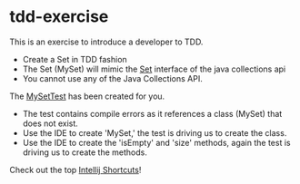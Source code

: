 # tdd-exercise
This is an exercise to introduce a developer to TDD. 

* Create a Set in TDD fashion
* The Set (MySet) will mimic the [Set](https://docs.oracle.com/en/java/javase/11/docs/api/java.base/java/util/Set.html) interface of the java collections api
* You cannot use any of the Java Collections API.

The [MySetTest](https://github.com/SolsticeConsulting/tdd-exercise/blob/main/src/test/java/MySetTest.java#L9) has been created for you.
* The test contains compile errors as it references a class (MySet) that does not exist.
* Use the IDE to create 'MySet,' the test is driving us to create the class.
* Use the IDE to create the 'isEmpty' and 'size' methods, again the test is driving us to create the methods.



Check out the top [Intellij Shortcuts](https://blog.jetbrains.com/idea/2020/03/top-15-intellij-idea-shortcuts/#:~:text=Most%20of%20the%20automated%20refactorings,T%20(Windows%2FLinux).)!
